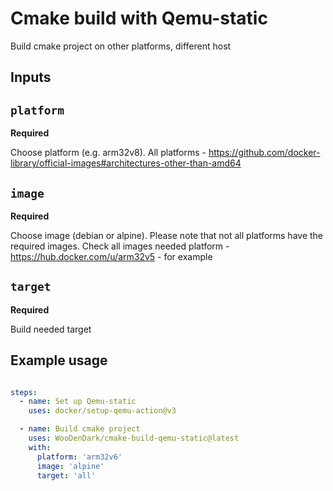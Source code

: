 # Cmake build with Qemu-static 

Build cmake project on other platforms, different host

## Inputs

## `platform`

**Required** 

Choose platform (e.g. arm32v8). All platforms - https://github.com/docker-library/official-images#architectures-other-than-amd64

## `image`

**Required** 

Choose image (debian or alpine). Please note that not all platforms have the required images. Check all images needed platform - https://hub.docker.com/u/arm32v5 - for example

## `target`

**Required** 

Build needed target


## Example usage
```yaml

steps:
  - name: Set up Qemu-static
    uses: docker/setup-qemu-action@v3

  - name: Build cmake project
    uses: WooDenDark/cmake-build-qemu-static@latest
    with:
      platform: 'arm32v6'
      image: 'alpine'
      target: 'all'
```